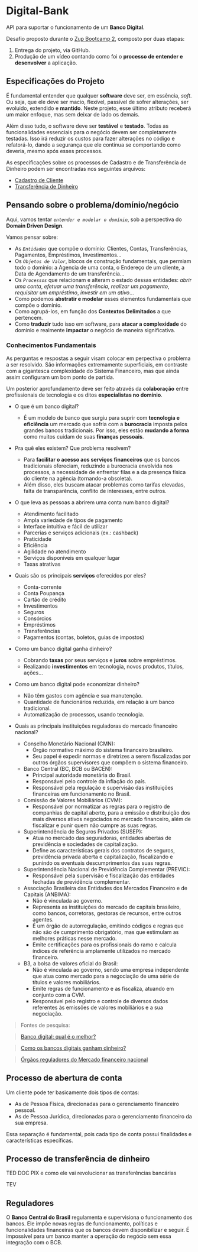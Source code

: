 # Digital-Bank

API para suportar o funcionamento de um **Banco Digital**.

Desafio proposto durante o [Zup Bootcamp 2](https://www.zup.com.br), composto por duas etapas:

1) Entrega do projeto, via GitHub.
2) Produção de um vídeo contando como foi o **processo de entender e desenvolver** a aplicação.


## Especificações do Projeto

É fundamental entender que qualquer **software** deve ser, em essência, *soft*. Ou seja, que ele deve ser macio, flexível, passível de sofrer alterações, ser evoluido, extendido e **mantido**. Neste projeto, esse último atributo receberá um maior enfoque, mas sem deixar de lado os demais.

Além disso tudo, o software deve ser **testável** e **testado**. Todas as funcionalidades essenciais para o negócio devem ser completamente testadas. Isso irá reduzir os custos para fazer alterações no código e refatorá-lo, dando a segurança que ele continua se comportando como deveria, mesmo após esses processos.

As especificações sobre os processos de Cadastro e de Transferência de Dinheiro podem ser encontradas nos seguintes arquivos:
- [Cadastro de Cliente](https://github.com/ZaqueuCavalcante/Digital-Bank/blob/main/CADASTRO.md)
- [Transferência de Dinheiro](https://github.com/ZaqueuCavalcante/Digital-Bank/blob/main/TRANSFERENCIA.md)


## Pensando sobre o problema/domínio/negócio

Aqui, vamos tentar *`entender e modelar o domínio`*, sob a perspectiva do **Domain Driven Design**.

Vamos pensar sobre:
- As *`Entidades`* que compõe o domínio: Clientes, Contas, Transferências, Pagamentos, Empréstimos, Investimentos...
- Os *`Objetos de Valor`*, blocos de construção fundamentais, que permiam todo o domínio: a Agencia de uma conta, o Endereço de um cliente, a Data de Agendamento de um transferência...
- Os *`Processos`* que relacionam e alteram o estado dessas entidades: *abrir uma conta*, *efetuar uma transferência*, *realizar um pagamento*, *requisitar um empréstimo*, *investir em um ativo*...
- Como podemos **abstratir e modelar** esses elementos fundamentais que compõe o domínio.
- Como agrupá-los, em função dos **Contextos Delimitados** a que pertencem.
- Como **traduzir** tudo isso em software, para **atacar a complexidade** do domínio e realmente **impactar** o negócio de maneira significativa.

### Conhecimentos Fundamentais

As perguntas e respostas a seguir visam colocar em perpectiva o problema a ser resolvido. São informações extremamente superficiais, em contraste com a gigantesca complexidade do Sistema Financeiro, mas que ainda assim configuram um bom ponto de partida.

Um posterior aprofundamento deve ser feito através da **colaboração** entre profissionais de tecnologia e os ditos **especialistas no domínio**.

- O que é um banco digital?
    - É um modelo de banco que surgiu para suprir com **tecnologia e eficiência** um mercado que sofria com a **burocracia** imposta pelos grandes bancos tradicionais. Por isso, eles estão **mudando a forma** como muitos cuidam de suas **finanças pessoais**.

- Pra quê eles existem? Que problema resolvem?
    - Para **facilitar o acesso aos serviços financeiros** que os bancos tradicionais ofereciam, reduzindo a burocracia envolvida nos processos, a necessidade de enfrentar filas e a da presença física do cliente na agência (tornando-a obsoleta).
    - Além disso, eles buscam atacar problemas como tarifas elevadas, falta de transparência, conflito de interesses, entre outros.

- O que leva as pessoas a abrirem uma conta num banco digital?
    - Atendimento facilitado
    - Ampla variedade de tipos de pagamento
    - Interface intuitiva e fácil de utilizar
    - Parcerias e serviços adicionais (ex.: cashback)
    - Praticidade
    - Eficiência
    - Agilidade no atendimento
    - Serviços disponíveis em qualquer lugar
    - Taxas atrativas

- Quais são os principais **serviços** oferecidos por eles?
    - Conta-corrente
    - Conta Poupança
    - Cartão de crédito
    - Investimentos
    - Seguros
    - Consórcios
    - Empréstimos
    - Transferências
    - Pagamentos (contas, boletos, guias de impostos)

- Como um banco digital ganha dinheiro?
    - Cobrando **taxas** por seus serviços e **juros** sobre empréstimos.
    - Realizando **investimentos** em tecnologia, novos produtos, títulos, ações...

- Como um banco digital pode economizar dinheiro?
    - Não têm gastos com agência e sua manutenção.
    - Quantidade de funcionários reduzida, em relação à um banco tradicional.
    - Automatização de processos, usando tecnologia.

- Quais as principais instituições reguladoras do mercado financeiro nacional?
    - Conselho Monetário Nacional (CMN):
        - Órgão normativo máximo do sistema financeiro brasileiro.
        - Seu papel é expedir normas e diretrizes a serem fiscalizadas por outros órgãos supervisores que compõem o sistema financeiro.
    - Banco Central (BC, BCB ou BACEN):
        - Principal autoridade monetária do Brasil.
        - Responsável pelo controle da inflação do país.
        - Responsável pela regulação e supervisão das instituições financeiras em funcionamento no Brasil.
    - Comissão de Valores Mobiliários (CVM):
        - Responsável por normatizar as regras para o registro de companhias de capital aberto, para a emissão e distribuição dos mais diversos ativos negociados no mercado financeiro, além de fiscalizar e punir quem não cumpre as suas regras.
    - Superintendência de Seguros Privados (SUSEP):
        - Atua no mercado das seguradoras, entidades abertas de previdência e sociedades de capitalização.
        - Define as características gerais dos contratos de seguros, previdência privada aberta e capitalização, fiscalizando e punindo os eventuais descumprimentos das suas regras.
    - Superintendência Nacional de Previdência Complementar (PREVIC):
        - Responsável pela supervisão e fiscalização das entidades fechadas de previdência complementar.
    - Associação Brasileira das Entidades dos Mercados Financeiro e de Capitais (ANBIMA):
        - Não é vinculada ao governo.
        - Representa as instituições do mercado de capitais brasileiro, como bancos, corretoras, gestoras de recursos, entre outros agentes.
        - É um órgão de autorregulação, emitindo códigos e regras que não são de cumprimento obrigatório, mas que estimulam as melhores práticas nesse mercado.
        - Emite certificações para os profissionais do ramo e calcula índices de referência amplamente utilizados no mercado financeiro.
    - B3, a bolsa de valores oficial do Brasil:
        - Não é vinculada ao governo, sendo uma empresa independente que atua como mercado para a negociação de uma série de títulos e valores mobiliários.
        - Emite regras de funcionamento e as fiscaliza, atuando em conjunto com a CVM.
        - Responsável pelo registro e controle de diversos dados referentes às emissões de valores mobiliários e a sua negociação.

> Fontes de pesquisa:

> [Banco digital: qual é o melhor?](https://blog.magnetis.com.br/bancos-digitais/)

> [Como os bancos digitais ganham dinheiro?](https://fintech.com.br/blog/fintech/como-bancos-digitais-ganham-dinheiro/)

> [Órgãos reguladores do Mercado financeiro nacional](https://www.parmais.com.br/blog/orgaos-reguladores-do-mercado-financeiro/)


## Processo de abertura de conta

Um cliente pode ter basicamente dois tipos de contas:
- As de Pessoa Física, direcionadas para o gerenciamento financeiro pessoal.
- As de Pessoa Jurídica, direcionadas para o gerenciamento financeiro da sua empresa.

Essa separação é fundamental, pois cada tipo de conta possui finalidades e características específicas.

## Processo de transferência de dinheiro

TED
DOC
PIX e como ele vai revolucionar as transferências bancárias

TEV

## Reguladores

O **Banco Central do Brasil** regulamenta e supervisiona o funcionamento dos bancos. Ele impõe novas regras de funcionamento, políticas e funcionalidades financeiras que os bancos devem disponibilizar e seguir. É impossível para um banco manter a operação do negócio sem essa integração com o BCB.

